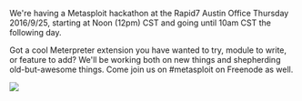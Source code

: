 We're having a Metasploit hackathon at the Rapid7 Austin Office Thursday 2016/9/25, starting at Noon (12pm) CST and going until 10am CST the following day.

Got a cool Meterpreter extension you have wanted to try, module to write, or feature to add? We'll be working both on new things and shepherding old-but-awesome things. Come join us on #metasploit on Freenode as well.

![](https://pbs.twimg.com/profile_images/580131056629735424/2ENTk2K2.png)